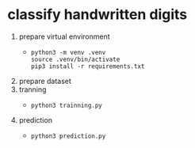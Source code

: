 # classify handwritten digits

1. prepare virtual environment
    * ```shell
      python3 -m venv .venv
      source .venv/bin/activate
      pip3 install -r requirements.txt
      ```
2. prepare dataset
3. tranning
    * ```shell
      python3 trainning.py
      ```
4. prediction
    * ```shell
      python3 prediction.py
      ```